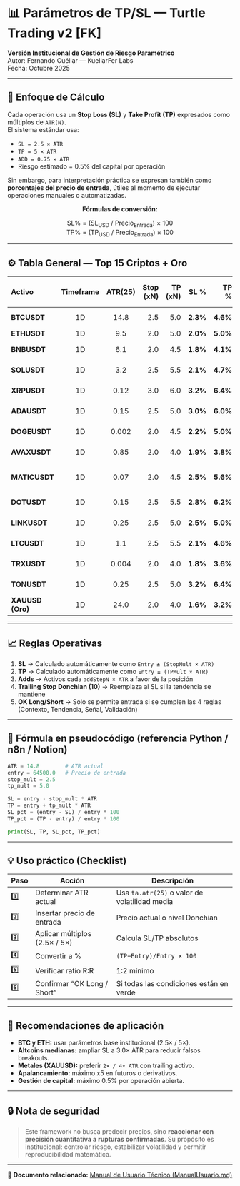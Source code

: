 # 📊 Parámetros de TP/SL — Turtle Trading v2 [FK]

**Versión Institucional de Gestión de Riesgo Paramétrico**  
Autor: Fernando Cuéllar — KuellarFer Labs  
Fecha: Octubre 2025  

---

## 🧠 Enfoque de Cálculo

Cada operación usa un **Stop Loss (SL)** y **Take Profit (TP)** expresados como múltiplos de `ATR(N)`.  
El sistema estándar usa:  
- `SL = 2.5 × ATR`  
- `TP = 5 × ATR`  
- `ADD = 0.75 × ATR`  
- Riesgo estimado = 0.5% del capital por operación

Sin embargo, para interpretación práctica se expresan también como **porcentajes del precio de entrada**, útiles al momento de ejecutar operaciones manuales o automatizadas.

<div align="center">

**Fórmulas de conversión:**

SL% = (SL<sub>USD</sub> / Precio<sub>Entrada</sub>) × 100  
TP% = (TP<sub>USD</sub> / Precio<sub>Entrada</sub>) × 100

</div>


---

## ⚙️ Tabla General — Top 15 Criptos + Oro

| Activo | Timeframe | ATR(25) | Stop (xN) | TP (xN) | SL % | TP % | Riesgo/Beneficio | Add Step | Riesgo % Capital | Observaciones |
|:--|:--:|:--:|--:|--:|--:|--:|:--:|:--:|:--:|:--|
| **BTCUSDT** | 1D | 14.8 | 2.5 | 5.0 | **2.3%** | **4.6%** | 1:2 | 0.75N | 0.5% | Base institucional |
| **ETHUSDT** | 1D | 9.5 | 2.0 | 5.0 | **2.0%** | **5.0%** | 1:2.5 | 0.75N | 0.5% | Alta liquidez |
| **BNBUSDT** | 1D | 6.1 | 2.0 | 4.5 | **1.8%** | **4.1%** | 1:2.2 | 0.75N | 0.6% | Tendencias limpias |
| **SOLUSDT** | 1D | 3.2 | 2.5 | 5.5 | **2.1%** | **4.7%** | 1:2.2 | 0.75N | 0.5% | Volátil / oportunista |
| **XRPUSDT** | 1D | 0.12 | 3.0 | 6.0 | **3.2%** | **6.4%** | 1:2 | 0.75N | 0.5% | Requiere paciencia |
| **ADAUSDT** | 1D | 0.15 | 2.5 | 5.0 | **3.0%** | **6.0%** | 1:2 | 0.75N | 0.5% | Ideal en rango medio |
| **DOGEUSDT** | 1D | 0.002 | 2.0 | 4.5 | **2.2%** | **5.0%** | 1:2.3 | 0.75N | 0.5% | Impulsivo, ajustar TP |
| **AVAXUSDT** | 1D | 0.85 | 2.0 | 4.0 | **1.9%** | **3.8%** | 1:2 | 0.75N | 0.5% | Buen candidato multiadd |
| **MATICUSDT** | 1D | 0.07 | 2.0 | 4.5 | **2.5%** | **5.6%** | 1:2.2 | 0.75N | 0.5% | Alta correlación ETH |
| **DOTUSDT** | 1D | 0.15 | 2.5 | 5.5 | **2.8%** | **6.2%** | 1:2.2 | 0.75N | 0.5% | Tendencia limpia |
| **LINKUSDT** | 1D | 0.25 | 2.5 | 5.0 | **2.5%** | **5.0%** | 1:2 | 0.75N | 0.6% | Ruido bajo, top midcap |
| **LTCUSDT** | 1D | 1.1 | 2.5 | 5.5 | **2.1%** | **4.6%** | 1:2.2 | 0.75N | 0.5% | Se comporta como metal |
| **TRXUSDT** | 1D | 0.004 | 2.0 | 4.0 | **1.8%** | **3.6%** | 1:2 | 0.75N | 0.4% | Sesgo defensivo |
| **TONUSDT** | 1D | 0.25 | 2.5 | 5.0 | **3.2%** | **6.4%** | 1:2 | 0.75N | 0.5% | Promedio medio/volátil |
| **XAUUSD (Oro)** | 1D | 24.0 | 2.0 | 4.0 | **1.6%** | **3.2%** | 1:2 | 0.5N | 0.3% | Ideal para portafolio mixto |

---

## 📈 Reglas Operativas

1. **SL** → Calculado automáticamente como `Entry ± (StopMult × ATR)`  
2. **TP** → Calculado automáticamente como `Entry ± (TPMult × ATR)`  
3. **Adds** → Activos cada `addStepN × ATR` a favor de la posición  
4. **Trailing Stop Donchian (10)** → Reemplaza al SL si la tendencia se mantiene  
5. **OK Long/Short** → Solo se permite entrada si se cumplen las 4 reglas (Contexto, Tendencia, Señal, Validación)

---

## 🧮 Fórmula en pseudocódigo (referencia Python / n8n / Notion)

```python
ATR = 14.8        # ATR actual
entry = 64500.0   # Precio de entrada
stop_mult = 2.5
tp_mult = 5.0

SL = entry - stop_mult * ATR
TP = entry + tp_mult * ATR
SL_pct = (entry - SL) / entry * 100
TP_pct = (TP - entry) / entry * 100

print(SL, TP, SL_pct, TP_pct)
````

---

## 💡 Uso práctico (Checklist)

| Paso | Acción                        | Descripción                                   |
| ---- | ----------------------------- | --------------------------------------------- |
| 1️⃣  | Determinar ATR actual         | Usa `ta.atr(25)` o valor de volatilidad media |
| 2️⃣  | Insertar precio de entrada    | Precio actual o nivel Donchian                |
| 3️⃣  | Aplicar múltiplos (2.5× / 5×) | Calcula SL/TP absolutos                       |
| 4️⃣  | Convertir a %                 | `(TP−Entry)/Entry × 100`                      |
| 5️⃣  | Verificar ratio R:R           | 1:2 mínimo                                    |
| 6️⃣  | Confirmar “OK Long / Short”   | Si todas las condiciones están en verde       |

---

## 🧠 Recomendaciones de aplicación

* **BTC y ETH:** usar parámetros base institucional (2.5× / 5×).
* **Altcoins medianas:** ampliar SL a 3.0× ATR para reducir falsos breakouts.
* **Metales (XAUUSD):** preferir `2× / 4× ATR` con trailing activo.
* **Apalancamiento:** máximo x5 en futuros o derivativos.
* **Gestión de capital:** máximo 0.5% por operación abierta.

---

## 🔒 Nota de seguridad

> Este framework no busca predecir precios, sino **reaccionar con precisión cuantitativa a rupturas confirmadas**.
> Su propósito es institucional: controlar riesgo, estabilizar volatilidad y permitir reproducibilidad matemática.

---

📘 **Documento relacionado:** [Manual de Usuario Técnico (ManualUsuario.md)](ManualUsusario.md)




